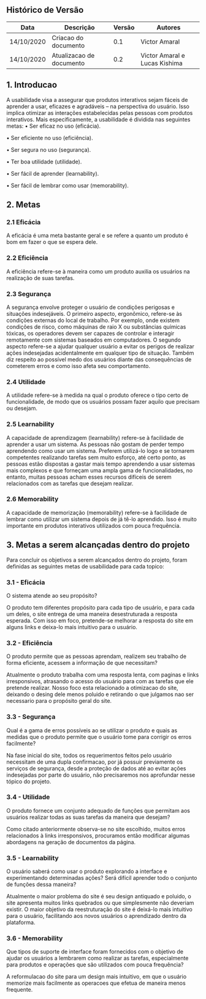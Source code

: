 ## Histórico de Versão 
| Data | Descrição | Versão | Autores |
| -------- | -------- | -------- | -------- |
| 14/10/2020 | Criacao do documento | 0.1 | Victor Amaral |
| 14/10/2020 | Atualizacao de documento | 0.2 | Victor Amaral e Lucas Kishima |

## 1. Introducao

A usabilidade visa a assegurar que produtos interativos sejam fáceis de aprender a usar, eficazes e agradáveis – na perspectiva do usuário. Isso implica otimizar as interações estabelecidas pelas pessoas com produtos interativos. Mais especificamente, a usabilidade é dividida nas
seguintes metas:
• Ser eficaz no uso (eficácia).

• Ser eficiente no uso (eficiência).

• Ser segura no uso (segurança).

• Ter boa utilidade (utilidade).

• Ser fácil de aprender (learnability).

• Ser fácil de lembrar como usar (memorability).

## 2. Metas

### 2.1 Eficácia

A eficácia é uma meta bastante geral e se refere a quanto um produto é bom em fazer o que se espera dele.

### 2.2 Eficiência

A eficiência refere-se à maneira como um produto auxilia os usuários na realização de suas tarefas.

### 2.3 Segurança

A segurança envolve proteger o usuário de condições perigosas e situações indesejáveis. O primeiro aspecto, ergonômico, refere-se às condições externas do local de trabalho. Por exemplo, onde existem condições de risco, como máquinas de raio X ou substâncias químicas tóxicas, os operadores devem ser capazes de controlar e interagir remotamente com sistemas baseados em computadores. O segundo aspecto refere-se a ajudar qualquer usuário a evitar os perigos de realizar ações indesejadas acidentalmente em qualquer tipo de situação. Também diz respeito ao possível medo dos usuários diante das consequências de cometerem erros e como isso afeta seu comportamento.

### 2.4 Utilidade

A utilidade refere-se à medida na qual o produto oferece o tipo certo de funcionalidade, de modo que os usuários possam fazer aquilo que precisam ou desejam.

### 2.5 Learnability

A capacidade de aprendizagem (learnability) refere-se à facilidade de aprender a usar um sistema. As pessoas não gostam de perder tempo aprendendo como usar um sistema. Preferem utilizá-lo logo e se tornarem competentes realizando tarefas sem muito esforço, até certo ponto, as pessoas estão dispostas a gastar mais tempo aprendendo a usar sistemas mais complexos e que forneçam uma ampla gama de funcionalidades, no entanto, muitas pessoas acham esses recursos difíceis de serem relacionados com as tarefas que desejam realizar.

### 2.6 Memorability

A capacidade de memorização (memorability) refere-se à facilidade de lembrar como utilizar um sistema depois de já tê-lo aprendido. Isso é muito importante em produtos interativos utilizados com pouca frequência.

## 3. Metas a serem alcançadas dentro do projeto

Para concluir os objetivos a serem alcançados dentro do projeto, foram definidas as seguintes metas de usabilidade para cada topico:

### 3.1 - Eficácia 
O sistema atende ao seu propósito?

O produto tem diferentes propósito para cada tipo de usuário, e para cada um deles, o site entrega de uma maneira desestruturada a resposta esperada. Com isso em foco, pretende-se melhorar a resposta do site em alguns links e deixa-lo mais intuitivo para o usuário.

### 3.2 - Eficiência
O produto permite que as pessoas aprendam, realizem seu trabalho de forma eficiente, acessem a informação de que necessitam?

Atualmente o produto trabalha com uma resposta lenta, com paginas e links irresponsivos, atrasando o acesso do usuário para com as tarefas que ele pretende realizar. Nosso foco esta relacionado a otimizacao do site, deixando o desing dele menos poluido e retirando o que julgamos nao ser necessario para o propósito geral do site.

### 3.3 - Segurança
Qual é a gama de erros possíveis ao se utilizar o produto e quais as medidas que o produto permite que o usuário tome para corrigir os erros facilmente?
    
Na fase inicial do site, todos os requerimentos feitos pelo usuário necessitam de uma dupla confirmacao, por já possuir previamente os serviços de segurança, desde a proteção de dados até ao evitar ações indesejadas por parte do usuário, não precisaremos nos aprofundar nesse tópico do projeto.

### 3.4 - Utilidade
O produto fornece um conjunto adequado de funções que permitam aos usuários realizar todas as suas tarefas da maneira que desejam?

Como citado anteriormente observa-se no site escolhido, muitos erros relacionados à links irresponsivos, procuramos então modificar algumas abordagens na geração de documentos da página.

### 3.5 - Learnability
O usuário saberá como usar o produto explorando a interface e experimentando determinadas ações? Será difícil aprender todo o conjunto de funções dessa maneira?

Atualmente o maior problema do site é seu design antiquado e poluido, o site apresenta muitos links quebrados ou que simplesmente não deveriam existir. O maior objetivo da reestruturação do site é deixá-lo mais intuitivo para o usuário, facilitando aos novos usuários o aprendizado dentro da plataforma.

### 3.6 - Memorability
Que tipos de suporte de interface foram fornecidos com o objetivo de ajudar os usuários a lembrarem como realizar as tarefas, especialmente para produtos e operações que são utilizados com pouca frequência?

A reformulacao do site para um design mais intuitivo, em que o usuário memorize mais facilmente as operacoes que efetua de maneira menos frequente.